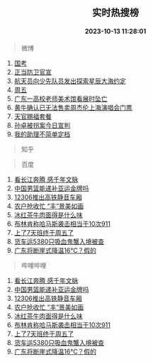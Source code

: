 <div align="center"><h2>实时热搜榜</h2><h4>2023-10-13 11:28:01</h4></div>

> 微博  

1. [国考](https://s.weibo.com/weibo?q=%E5%9B%BD%E8%80%83&t=31&band_rank=1&Refer=top)<br />
2. [正当防卫官宣](https://s.weibo.com/weibo?q=%23%E6%AD%A3%E5%BD%93%E9%98%B2%E5%8D%AB%E5%AE%98%E5%AE%A3%23&t=31&band_rank=2&Refer=top)<br />
3. [航天员向少先队员发出探索星辰大海约定](https://s.weibo.com/weibo?q=%23%E8%88%AA%E5%A4%A9%E5%91%98%E5%90%91%E5%B0%91%E5%85%88%E9%98%9F%E5%91%98%E5%8F%91%E5%87%BA%E6%8E%A2%E7%B4%A2%E6%98%9F%E8%BE%B0%E5%A4%A7%E6%B5%B7%E7%BA%A6%E5%AE%9A%23&t=31&band_rank=3&Refer=top)<br />
4. [周五](https://s.weibo.com/weibo?q=%E5%91%A8%E4%BA%94&t=31&band_rank=4&Refer=top)<br />
5. [广东一高校老师美术馆看展时坠亡](https://s.weibo.com/weibo?q=%23%E5%B9%BF%E4%B8%9C%E4%B8%80%E9%AB%98%E6%A0%A1%E8%80%81%E5%B8%88%E7%BE%8E%E6%9C%AF%E9%A6%86%E7%9C%8B%E5%B1%95%E6%97%B6%E5%9D%A0%E4%BA%A1%23&t=31&band_rank=5&Refer=top)<br />
6. [黄牛确认已无法售卖周杰伦上海演唱会门票](https://s.weibo.com/weibo?q=%23%E9%BB%84%E7%89%9B%E7%A1%AE%E8%AE%A4%E5%B7%B2%E6%97%A0%E6%B3%95%E5%94%AE%E5%8D%96%E5%91%A8%E6%9D%B0%E4%BC%A6%E4%B8%8A%E6%B5%B7%E6%BC%94%E5%94%B1%E4%BC%9A%E9%97%A8%E7%A5%A8%23&t=31&band_rank=6&Refer=top)<br />
7. [天官赐福套餐](https://s.weibo.com/weibo?q=%E5%A4%A9%E5%AE%98%E8%B5%90%E7%A6%8F%E5%A5%97%E9%A4%90&t=31&band_rank=7&Refer=top)<br />
8. [孙卓被拐案今日宣判](https://s.weibo.com/weibo?q=%23%E5%AD%99%E5%8D%93%E8%A2%AB%E6%8B%90%E6%A1%88%E4%BB%8A%E6%97%A5%E5%AE%A3%E5%88%A4%23&t=31&band_rank=8&Refer=top)<br />
9. [我的助理不简单定档](https://s.weibo.com/weibo?q=%E6%88%91%E7%9A%84%E5%8A%A9%E7%90%86%E4%B8%8D%E7%AE%80%E5%8D%95%E5%AE%9A%E6%A1%A3&t=31&band_rank=9&Refer=top)<br />

> 知乎  


> 百度  

1. [看长江奔腾 感千年文脉](https://www.baidu.com/s?wd=%E7%9C%8B%E9%95%BF%E6%B1%9F%E5%A5%94%E8%85%BE+%E6%84%9F%E5%8D%83%E5%B9%B4%E6%96%87%E8%84%89&sa=fyb_news&rsv_dl=fyb_news)<br />
2. [中国男篮能递补亚运金牌吗](https://www.baidu.com/s?wd=%E4%B8%AD%E5%9B%BD%E7%94%B7%E7%AF%AE%E8%83%BD%E9%80%92%E8%A1%A5%E4%BA%9A%E8%BF%90%E9%87%91%E7%89%8C%E5%90%97&sa=fyb_news&rsv_dl=fyb_news)<br />
3. [12306推出高铁静音车厢](https://www.baidu.com/s?wd=12306%E6%8E%A8%E5%87%BA%E9%AB%98%E9%93%81%E9%9D%99%E9%9F%B3%E8%BD%A6%E5%8E%A2&sa=fyb_news&rsv_dl=fyb_news)<br />
4. [农户抢收忙 “丰”景美如画](https://www.baidu.com/s?wd=%E5%86%9C%E6%88%B7%E6%8A%A2%E6%94%B6%E5%BF%99+%E2%80%9C%E4%B8%B0%E2%80%9D%E6%99%AF%E7%BE%8E%E5%A6%82%E7%94%BB&sa=fyb_news&rsv_dl=fyb_news)<br />
5. [冰红茶牛肉面得是什么味](https://www.baidu.com/s?wd=%E5%86%B0%E7%BA%A2%E8%8C%B6%E7%89%9B%E8%82%89%E9%9D%A2%E5%BE%97%E6%98%AF%E4%BB%80%E4%B9%88%E5%91%B3&sa=fyb_news&rsv_dl=fyb_news)<br />
6. [布林肯称哈马斯袭击相当于10次911](https://www.baidu.com/s?wd=%E5%B8%83%E6%9E%97%E8%82%AF%E7%A7%B0%E5%93%88%E9%A9%AC%E6%96%AF%E8%A2%AD%E5%87%BB%E7%9B%B8%E5%BD%93%E4%BA%8E10%E6%AC%A1911&sa=fyb_news&rsv_dl=fyb_news)<br />
7. [上了7天班终于周五了](https://www.baidu.com/s?wd=%E4%B8%8A%E4%BA%867%E5%A4%A9%E7%8F%AD%E7%BB%88%E4%BA%8E%E5%91%A8%E4%BA%94%E4%BA%86&sa=fyb_news&rsv_dl=fyb_news)<br />
8. [货车运5380只吸血鬼蟹入境被查](https://www.baidu.com/s?wd=%E8%B4%A7%E8%BD%A6%E8%BF%905380%E5%8F%AA%E5%90%B8%E8%A1%80%E9%AC%BC%E8%9F%B9%E5%85%A5%E5%A2%83%E8%A2%AB%E6%9F%A5&sa=fyb_news&rsv_dl=fyb_news)<br />
9. [广东将断崖式降温16℃？假的](https://www.baidu.com/s?wd=%E5%B9%BF%E4%B8%9C%E5%B0%86%E6%96%AD%E5%B4%96%E5%BC%8F%E9%99%8D%E6%B8%A916%E2%84%83%EF%BC%9F%E5%81%87%E7%9A%84&sa=fyb_news&rsv_dl=fyb_news)<br />

> 哔哩哔哩  

1. [看长江奔腾 感千年文脉](https://www.baidu.com/s?wd=%E7%9C%8B%E9%95%BF%E6%B1%9F%E5%A5%94%E8%85%BE+%E6%84%9F%E5%8D%83%E5%B9%B4%E6%96%87%E8%84%89&sa=fyb_news&rsv_dl=fyb_news)<br />
2. [中国男篮能递补亚运金牌吗](https://www.baidu.com/s?wd=%E4%B8%AD%E5%9B%BD%E7%94%B7%E7%AF%AE%E8%83%BD%E9%80%92%E8%A1%A5%E4%BA%9A%E8%BF%90%E9%87%91%E7%89%8C%E5%90%97&sa=fyb_news&rsv_dl=fyb_news)<br />
3. [12306推出高铁静音车厢](https://www.baidu.com/s?wd=12306%E6%8E%A8%E5%87%BA%E9%AB%98%E9%93%81%E9%9D%99%E9%9F%B3%E8%BD%A6%E5%8E%A2&sa=fyb_news&rsv_dl=fyb_news)<br />
4. [农户抢收忙 “丰”景美如画](https://www.baidu.com/s?wd=%E5%86%9C%E6%88%B7%E6%8A%A2%E6%94%B6%E5%BF%99+%E2%80%9C%E4%B8%B0%E2%80%9D%E6%99%AF%E7%BE%8E%E5%A6%82%E7%94%BB&sa=fyb_news&rsv_dl=fyb_news)<br />
5. [冰红茶牛肉面得是什么味](https://www.baidu.com/s?wd=%E5%86%B0%E7%BA%A2%E8%8C%B6%E7%89%9B%E8%82%89%E9%9D%A2%E5%BE%97%E6%98%AF%E4%BB%80%E4%B9%88%E5%91%B3&sa=fyb_news&rsv_dl=fyb_news)<br />
6. [布林肯称哈马斯袭击相当于10次911](https://www.baidu.com/s?wd=%E5%B8%83%E6%9E%97%E8%82%AF%E7%A7%B0%E5%93%88%E9%A9%AC%E6%96%AF%E8%A2%AD%E5%87%BB%E7%9B%B8%E5%BD%93%E4%BA%8E10%E6%AC%A1911&sa=fyb_news&rsv_dl=fyb_news)<br />
7. [上了7天班终于周五了](https://www.baidu.com/s?wd=%E4%B8%8A%E4%BA%867%E5%A4%A9%E7%8F%AD%E7%BB%88%E4%BA%8E%E5%91%A8%E4%BA%94%E4%BA%86&sa=fyb_news&rsv_dl=fyb_news)<br />
8. [货车运5380只吸血鬼蟹入境被查](https://www.baidu.com/s?wd=%E8%B4%A7%E8%BD%A6%E8%BF%905380%E5%8F%AA%E5%90%B8%E8%A1%80%E9%AC%BC%E8%9F%B9%E5%85%A5%E5%A2%83%E8%A2%AB%E6%9F%A5&sa=fyb_news&rsv_dl=fyb_news)<br />
9. [广东将断崖式降温16℃？假的](https://www.baidu.com/s?wd=%E5%B9%BF%E4%B8%9C%E5%B0%86%E6%96%AD%E5%B4%96%E5%BC%8F%E9%99%8D%E6%B8%A916%E2%84%83%EF%BC%9F%E5%81%87%E7%9A%84&sa=fyb_news&rsv_dl=fyb_news)<br />
